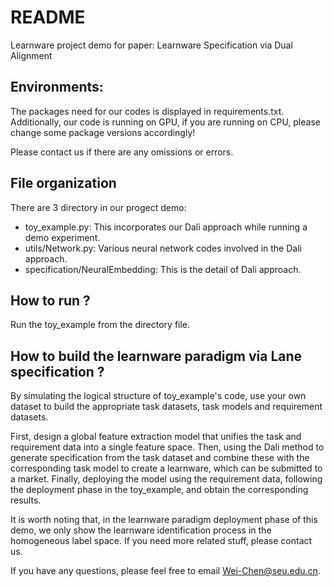 # README
Learnware project demo for paper: Learnware Specification via Dual Alignment

## Environments:
The packages need for our codes is displayed in requirements.txt. 
Additionally, our code is running on GPU, if you are running on CPU, please change some package versions accordingly!

Please contact us if there are any omissions or errors.

## File organization

There are 3 directory in our progect demo:
+ toy_example.py: This incorporates our Dali approach while running a demo experiment.
+ utils/Network.py: Various neural network codes involved in the Dali approach.
+ specification/NeuralEmbedding: This is the detail of Dali approach.

## How to run ?
Run the toy_example from the directory file.

## How to build the learnware paradigm via Lane specification ?
By simulating the logical structure of toy_example's code, use your own dataset to build the appropriate task datasets, task models and requirement datasets.

First, design a global feature extraction model that unifies the task and requirement data into a single feature space. 
Then, using the Dali method to generate specification from the task dataset and combine these with the corresponding task model to create a learnware, which can be submitted to a market. 
Finally, deploying the model using the requirement data, following the deployment phase in the toy_example, and obtain the corresponding results.

It is worth noting that,  in the learnware paradigm deployment phase of this demo, we only show the learnware identification process in the homogeneous label space. If you need more related stuff, please contact us.

If you have any questions, please feel free to email Wei-Chen@seu.edu.cn.